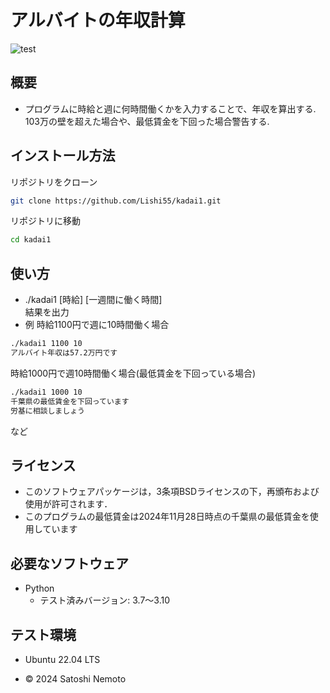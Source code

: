 # アルバイトの年収計算
![test](https://github.com/Lishi55/kadai1/actions/workflows/test.yml/badge.svg)

## 概要
- プログラムに時給と週に何時間働くかを入力することで、年収を算出する.<br>
103万の壁を超えた場合や、最低賃金を下回った場合警告する.

## インストール方法
リポジトリをクローン
```bash
git clone https://github.com/Lishi55/kadai1.git
```

リポジトリに移動
```bash
cd kadai1
```

## 使い方
- ./kadai1 [時給] [一週間に働く時間] <br>
    結果を出力<br>
- 例
時給1100円で週に10時間働く場合
```bash
./kadai1 1100 10  
アルバイト年収は57.2万円です
```

時給1000円で週10時間働く場合(最低賃金を下回っている場合)
```bash
./kadai1 1000 10
千葉県の最低賃金を下回っています
労基に相談しましょう
```
など
## ライセンス
- このソフトウェアパッケージは，3条項BSDライセンスの下，再頒布および使用が許可されます．
- このプログラムの最低賃金は2024年11月28日時点の千葉県の最低賃金を使用しています
## 必要なソフトウェア
- Python
  - テスト済みバージョン: 3.7〜3.10

## テスト環境
- Ubuntu 22.04 LTS

- © 2024 Satoshi Nemoto
